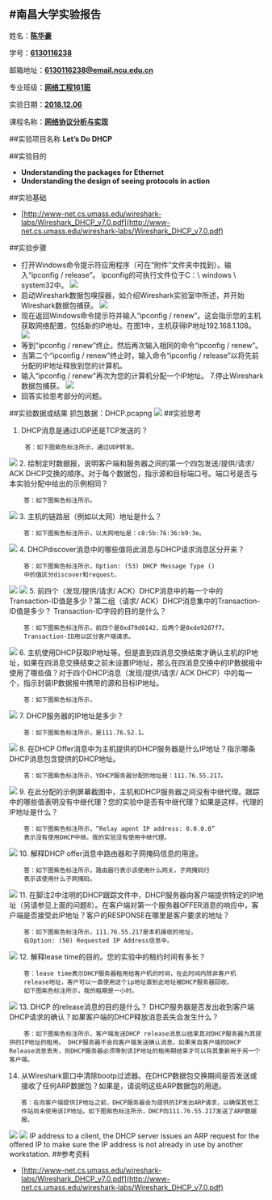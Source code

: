 #南昌大学实验报告
---



姓名：**<u>陈华豪</u>**
	
学号：**<u>6130116238</u>**

邮箱地址：**<u>6130116238@email.ncu.edu.cn</u>**

专业班级：**<u>网络工程161班</u>**

实验日期：**<u>2018.12.06</u>**
    
课程名称：**<u>网络协议分析与实现</u>**
 
##实验项目名称
**Let’s Do DHCP**

##实验目的
- **Understanding the packages for Ethernet**
- **Understanding the design of seeing protocols in action** 

##实验基础
- [http://www-net.cs.umass.edu/wireshark-labs/Wireshark_DHCP_v7.0.pdf](http://www-net.cs.umass.edu/wireshark-labs/Wireshark_DHCP_v7.0.pdf)

##实验步骤
- 打开Windows命令提示符应用程序（可在“附件”文件夹中找到）。输入“ipconfig / release”。 ipconfig的可执行文件位于C：\ windows \ system32中。
![](https://i.imgur.com/xv8jqpM.png)
- 启动Wireshark数据包嗅探器，如介绍Wireshark实验室中所述，并开始Wireshark数据包捕获。
![](https://i.imgur.com/jidIghb.png)
- 现在返回Windows命令提示符并输入“ipconfig / renew”。这会指示您的主机获取网络配置，包括新的IP地址。在图1中，主机获得IP地址192.168.1.108。
![](https://i.imgur.com/IhQXG5T.png)
- 等到“ipconfig / renew”终止。然后再次输入相同的命令“ipconfig / renew”。 
- 当第二个“ipconfig / renew”终止时，输入命令“ipconfig / release”以将先前分配的IP地址释放到您的计算机。
- 输入“ipconfig / renew”再次为您的计算机分配一个IP地址。 7.停止Wireshark数据包捕获。
![](https://i.imgur.com/iXfuG9D.png)
- 回答实验思考部分的问题。

##实验数据或结果
抓包数据：DHCP.pcapng
![](https://i.imgur.com/iXfuG9D.png)
##实验思考
1. DHCP消息是通过UDP还是TCP发送的？ 

		答：如下图紫色标注所示，通过UDP转发。
![](https://i.imgur.com/McWhKie.png)
2. 绘制定时数据报，说明客户端和服务器之间的第一个四包发送/提供/请求/ ACK DHCP交换的顺序。对于每个数据包，指示源和目标端口号。端口号是否与本实验分配中给出的示例相同？

		答：如下图紫色标注所示。
![](https://i.imgur.com/kAtTCd1.png) 
3. 主机的链路层（例如以太网）地址是什么？ 

		答：如下图紫色标注所示，以太网地址是：c8:5b:76:36:b9:3e。
![](https://i.imgur.com/tyGRuuJ.png)
4. DHCPdiscover消息中的哪些值将此消息与DHCP请求消息区分开来？ 

		答：如下图紫色标注所示，Option: (53) DHCP Message Type ()
		中的值区分discover和request。
![](https://i.imgur.com/ge69X9s.png)
![](https://i.imgur.com/ICS5365.png)
5. 前四个（发现/提供/请求/ ACK）DHCP消息中的每一个中的Transaction-ID值是多少？第二组（请求/ ACK）DHCP消息集中的Transaction-ID值是多少？ Transaction-ID字段的目的是什么？ 

		答：如下图紫色标注所示，前四个是0xd79d0142，后两个是0xde9207f7。
		Transaction-ID用以区分客户端请求。
![](https://i.imgur.com/vnPCrZX.png)
6. 主机使用DHCP获取IP地址等。但是直到四消息交换结束才确认主机的IP地址，如果在四消息交换结束之前未设置IP地址，那么在四消息交换中的IP数据报中使用了哪些值？对于四个DHCP消息（发现/提供/请求/ ACK DHCP）中的每一个，指示封装IP数据报中携带的源和目标IP地址。
		
		答：如下图紫色标注所示， 
![](https://i.imgur.com/1FdpI2J.png)
7.  DHCP服务器的IP地址是多少？ 

		答：如下图紫色标注所示，是111.76.52.1。
![](https://i.imgur.com/DIRuy7k.png)
8. 在DHCP Offer消息中为主机提供的DHCP服务器是什么IP地址？指示哪条DHCP消息包含提供的DHCP地址。 

		答：如下图紫色标注所示，YDHCP服务器分配的地址是：111.76.55.217。
![](https://i.imgur.com/45RiatW.png)
9. 在此分配的示例屏幕截图中，主机和DHCP服务器之间没有中继代理。跟踪中的哪些值表明没有中继代理？您的实验中是否有中继代理？如果是这样，代理的IP地址是什么？ 

		答：如下图紫色标注所示，“Relay agent IP address: 0.0.0.0”
		表示没有使用DHCP中继。我的实验没有使用中继代理。
![](https://i.imgur.com/pWXSav7.png)
10. 解释DHCP offer消息中路由器和子网掩码信息的用途。 

		答：如下图紫色标注所示，路由器行表示该使用什么网关，子网掩码行
		表示该使用什么子网掩码。
![](https://i.imgur.com/kSvp5Uq.png)
11. 在脚注2中注明的DHCP跟踪文件中，DHCP服务器向客户端提供特定的IP地址（另请参见上面的问题8）。在客户端对第一个服务器OFFER消息的响应中，客户端是否接受此IP地址？客户的RESPONSE在哪里是客户要求的地址？

		答：如下图紫色标注所示，111.76.55.217是本机接收的地址，
		在Option: (50) Requested IP Address信息中。
![](https://i.imgur.com/tMuDRB8.png)
12. 解释lease time的目的。您的实验中的租约时间有多长？ 

		答：lease time表示DHCP服务器租用给客户机的时间，在此时间内除非客户机
		release地址，客户可以一直使用这个ip地址直到此地址被DHCP服务器回收。
		如下图紫色标注所示，我的租期是一小时。
![](https://i.imgur.com/E5OKu8X.png)
13.  DHCP 的release消息的目的是什么？ DHCP服务器是否发出收到客户端DHCP请求的确认？如果客户端的DHCP释放消息丢失会发生什么？ 

		答：如下图紫色标注所示，客户端发送DHCP release消息以结束其对DHCP服务器为其提供的IP地址的租用。 DHCP服务器不会向客户端发送确认消息。如果来自客户端的DHCP Release消息丢失，则DHCP服务器必须等到该IP地址的租用期结束才可以将其重新用于另一个客户端。
14. 从Wireshark窗口中清除bootp过滤器。在DHCP数据包交换期间是否发送或接收了任何ARP数据包？如果是，请说明这些ARP数据包的用途。

		答：在向客户端提供IP地址之前，DHCP服务器会为提供的IP发出ARP请求，以确保其他工作站尚未使用该IP地址。如下图紫色标注所示，DHCP向111.76.55.217发送了ARP数据报。
![](https://i.imgur.com/alAIMZX.png)
![](https://i.imgur.com/zWdOL1i.png)
IP address to a client, the DHCP server issues an ARP request for the offered IP
to make sure the IP address is not already in use by another workstation.
##参考资料

- [http://www-net.cs.umass.edu/wireshark-labs/Wireshark_DHCP_v7.0.pdf](http://www-net.cs.umass.edu/wireshark-labs/Wireshark_DHCP_v7.0.pdf)